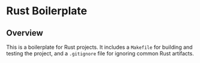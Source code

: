 # Rust Boilerplate

## Overview

This is a boilerplate for Rust projects. It includes a `Makefile` for building and testing the project, and a `.gitignore` file for ignoring common Rust artifacts.
